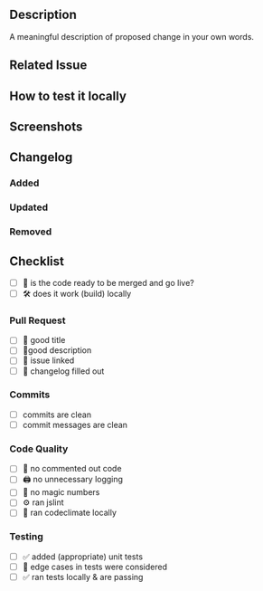 ## Description

A meaningful description of proposed change in your own words.

## Related Issue


## How to test it locally


## Screenshots


## Changelog

### Added

### Updated

### Removed


## Checklist

- [ ]  🚀 is the code ready to be merged and go live?
- [ ]  🛠 does it work (build) locally

### Pull Request

- [ ]  📰 good title
- [ ]  📝good description
- [ ]  🔖 issue linked
- [ ]  📖 changelog filled out

### Commits

- [ ]  commits are clean
- [ ]  commit messages are clean

### Code Quality

- [ ]  🚧 no commented out code
- [ ]  🖨 no unnecessary logging
- [ ]  🎱 no magic numbers
- [ ]  ⚙️ ran jslint
- [ ]  🧰 ran codeclimate locally

### Testing

- [ ]  ✅ added (appropriate) unit tests
- [ ]  💢 edge cases in tests were considered
- [ ]  ✅ ran tests locally & are passing
